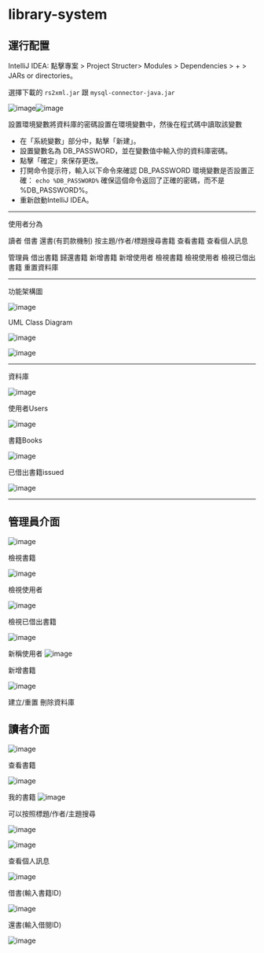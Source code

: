 # library-system


## 運行配置

IntelliJ IDEA:
點擊專案 > Project Structer> Modules > Dependencies > + > JARs or directories。

選擇下載的 `rs2xml.jar` 跟 `mysql-connector-java.jar`

![image](https://github.com/user-attachments/assets/043becb9-65a7-4b26-bc5b-9e5d5db90264)![image](https://github.com/user-attachments/assets/bd72e023-3cb1-4cf0-994a-da27790c2f2d)

設置環境變數將資料庫的密碼設置在環境變數中，然後在程式碼中讀取該變數
 * 在「系統變數」部分中，點擊「新建」。
 * 設置變數名為 DB_PASSWORD，並在變數值中輸入你的資料庫密碼。
 * 點擊「確定」來保存更改。
 * 打開命令提示符，輸入以下命令來確認 DB_PASSWORD 環境變數是否設置正確：
 `echo %DB_PASSWORD%`
確保這個命令返回了正確的密碼，而不是 %DB_PASSWORD%。
 * 重新啟動IntelliJ IDEA。

---------------------------------------

使用者分為

讀者
借書 還書(有罰款機制) 按主題/作者/標題搜尋書籍 查看書籍 查看個人訊息

管理員
借出書籍 歸還書籍 新增書籍 新增使用者  檢視書籍 檢視使用者 檢視已借出書籍 重置資料庫

---------------------------------------

功能架構圖

![image](https://github.com/user-attachments/assets/ddeac98a-e9e0-42f2-bd18-55fecdc3741b)

UML Class Diagram

![image](https://github.com/user-attachments/assets/790825f4-e1a4-451e-96e4-06cb4ca88acc) 

![image](https://github.com/user-attachments/assets/f82eeb54-2f48-42f8-bfde-2855877ce3a6)

---------------------------------------

資料庫

![image](https://github.com/user-attachments/assets/f44aef82-0a87-496c-9b83-e9139ed939d5)

使用者Users

![image](https://github.com/user-attachments/assets/b66dc826-f39b-450b-9a61-ff7f75ad8773)

書籍Books

![image](https://github.com/user-attachments/assets/82187d86-cbef-480c-a134-5226de7d7189)

已借出書籍issued

![image](https://github.com/user-attachments/assets/31f60361-664e-41b2-80b2-562af7dda126)

---------------------------------------

## 管理員介面

![image](https://github.com/user-attachments/assets/2e66ad6e-d2da-4d76-b71b-d681676a45e6)

檢視書籍

![image](https://github.com/user-attachments/assets/ffc77ebb-d2d6-4df2-be91-5fc434aa7699)

檢視使用者

![image](https://github.com/user-attachments/assets/c3e10f4b-f62f-4bc3-a605-a29bacaefbb9)

檢視已借出書籍

![image](https://github.com/user-attachments/assets/13a34e9e-df01-485f-bf45-73b70ac4e80b)

新稱使用者
![image](https://github.com/user-attachments/assets/bed73aa6-f982-45b3-9627-de41dcfc7fdb)

新增書籍

![image](https://github.com/user-attachments/assets/8da115ae-4d28-4412-b198-d16a9dc39eab)

建立/重置
刪除資料庫



## 讀者介面

![image](https://github.com/user-attachments/assets/3a40e18e-a040-47e8-882f-d34729c6f307)

查看書籍

![image](https://github.com/user-attachments/assets/f8f19249-fb5a-4b72-8ec3-ef35eba863b5)

我的書籍
![image](https://github.com/user-attachments/assets/789e5dc0-c489-4187-9773-c2128ef76696)

可以按照標題/作者/主題搜尋

![image](https://github.com/user-attachments/assets/51c906a1-8bd8-4f76-afde-e5246c500ace)


![image](https://github.com/user-attachments/assets/c60ad9b9-1952-4a23-a887-331d3de6daff)

查看個人訊息

![image](https://github.com/user-attachments/assets/a3efede7-300d-484e-b5a5-385f5cadc502)

借書(輸入書籍ID)

![image](https://github.com/user-attachments/assets/64287c55-0254-402f-b668-302bbea8284b)

還書(輸入借閱ID)

![image](https://github.com/user-attachments/assets/516bccce-bab9-41af-b60d-5e2384b63c82)

